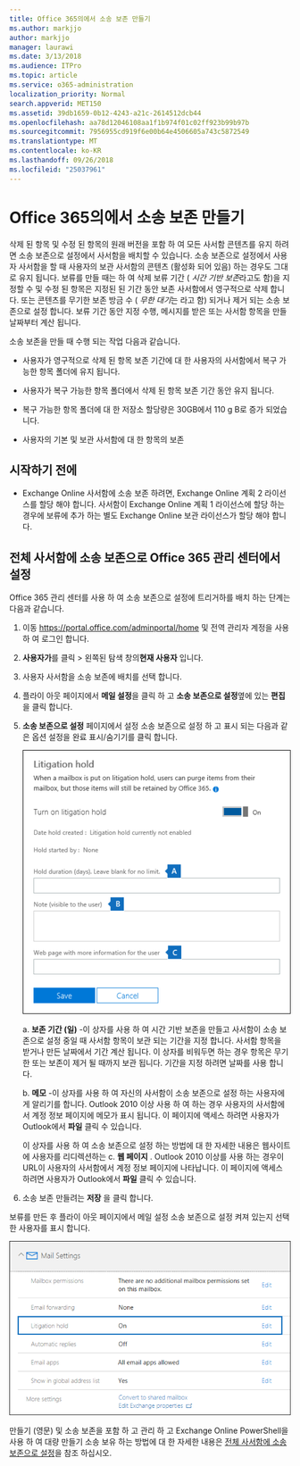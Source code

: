 ```yaml
---
title: Office 365의에서 소송 보존 만들기
ms.author: markjjo
author: markjjo
manager: laurawi
ms.date: 3/13/2018
ms.audience: ITPro
ms.topic: article
ms.service: o365-administration
localization_priority: Normal
search.appverid: MET150
ms.assetid: 39db1659-0b12-4243-a21c-2614512dcb44
ms.openlocfilehash: aa78d12046108aa1f1b974f01c02ff923b99b97b
ms.sourcegitcommit: 7956955cd919f6e00b64e4506605a743c5872549
ms.translationtype: MT
ms.contentlocale: ko-KR
ms.lasthandoff: 09/26/2018
ms.locfileid: "25037961"
---
```

# <a name="create-a-litigation-hold-in-office-365"></a>Office 365의에서 소송 보존 만들기

삭제 된 항목 및 수정 된 항목의 원래 버전을 포함 하 여 모든 사서함 콘텐츠를 유지 하려면 소송 보존으로 설정에서 사서함을 배치할 수 있습니다. 소송 보존으로 설정에서 사용자 사서함을 할 때 사용자의 보관 사서함의 콘텐츠 (활성화 되어 있음) 하는 경우도 그대로 유지 됩니다. 보류를 만들 때는 하 여 삭제 보류 기간 ( *시간 기반 보존*라고도 함)을 지정할 수 및 수정 된 항목은 지정된 된 기간 동안 보존 사서함에서 영구적으로 삭제 합니다. 또는 콘텐츠를 무기한 보존 방금 수 ( *무한 대기*는 라고 함) 되거나 제거 되는 소송 보존으로 설정 합니다. 보류 기간 동안 지정 수행, 메시지를 받은 또는 사서함 항목을 만들 날짜부터 계산 됩니다. 
  
소송 보존을 만들 때 수행 되는 작업 다음과 같습니다.
  
- 사용자가 영구적으로 삭제 된 항목 보존 기간에 대 한 사용자의 사서함에서 복구 가능한 항목 폴더에 유지 됩니다.
    
- 사용자가 복구 가능한 항목 폴더에서 삭제 된 항목 보존 기간 동안 유지 됩니다.
    
- 복구 가능한 항목 폴더에 대 한 저장소 할당량은 30GB에서 110 g B로 증가 되었습니다.
    
- 사용자의 기본 및 보관 사서함에 대 한 항목의 보존
    
## <a name="before-you-begin"></a>시작하기 전에

- Exchange Online 사서함에 소송 보존 하려면, Exchange Online 계획 2 라이선스를 할당 해야 합니다. 사서함이 Exchange Online 계획 1 라이선스에 할당 하는 경우에 보류에 추가 하는 별도 Exchange Online 보관 라이선스가 할당 해야 합니다.
    

## <a name="place-a-mailbox-on-litigation-hold-in-the-office-365-admin-center"></a>전체 사서함에 소송 보존으로 Office 365 관리 센터에서 설정

Office 365 관리 센터를 사용 하 여 소송 보존으로 설정에 트리거하를 배치 하는 단계는 다음과 같습니다.

1. 이동 https://portal.office.com/adminportal/home 및 전역 관리자 계정을 사용 하 여 로그인 합니다.
2. **사용자가**를 클릭 > 왼쪽된 탐색 창의**현재 사용자** 입니다.
3. 사용자 사서함을 소송 보존에 배치를 선택 합니다.
4. 플라이 아웃 페이지에서 **메일 설정**을 클릭 하 고 **소송 보존으로 설정**옆에 있는 **편집** 을 클릭 합니다.
5. **소송 보존으로 설정** 페이지에서 설정 소송 보존으로 설정 하 고 표시 되는 다음과 같은 옵션 설정을 완료 표시/숨기기를 클릭 합니다.
 
    ![O365_LitigationHold1.png](media/O365-LitigationHold1.png)

    a. **보존 기간 (일)** -이 상자를 사용 하 여 시간 기반 보존을 만들고 사서함이 소송 보존으로 설정 중일 때 사서함 항목이 보관 되는 기간을 지정 합니다. 사서함 항목을 받거나 만든 날짜에서 기간 계산 됩니다. 이 상자를 비워두면 하는 경우 항목은 무기한 또는 보존이 제거 될 때까지 보관 됩니다. 기간을 지정 하려면 날짜를 사용 합니다.
    
    b. **메모** -이 상자를 사용 하 여 자신의 사서함이 소송 보존으로 설정 하는 사용자에 게 알리기를 합니다. Outlook 2010 이상 사용 하 여 하는 경우 사용자의 사서함에서 계정 정보 페이지에 메모가 표시 됩니다. 이 페이지에 액세스 하려면 사용자가 Outlook에서 **파일** 클릭 수 있습니다.
     
    이 상자를 사용 하 여 소송 보존으로 설정 하는 방법에 대 한 자세한 내용은 웹사이트에 사용자를 리디렉션하는 c. **웹 페이지** . Outlook 2010 이상를 사용 하는 경우이 URL이 사용자의 사서함에서 계정 정보 페이지에 나타납니다. 이 페이지에 액세스 하려면 사용자가 Outlook에서 **파일** 클릭 수 있습니다.
 
6. 소송 보존 만들려는 **저장** 을 클릭 합니다.

보류를 만든 후 플라이 아웃 페이지에서 메일 설정 소송 보존으로 설정 켜져 있는지 선택한 사용자를 표시 합니다.

![O365_LitigationHold2.png](media/O365-LitigationHold2.png)

만들기 (영문) 및 소송 보존을 포함 하 고 관리 하 고 Exchange Online PowerShell을 사용 하 여 대량 만들기 소송 보유 하는 방법에 대 한 자세한 내용은 [전체 사서함에 소송 보존으로 설정](https://docs.microsoft.com/office365/SecurityCompliance/place-a-mailbox-on-litigation-hold)을 참조 하십시오.
